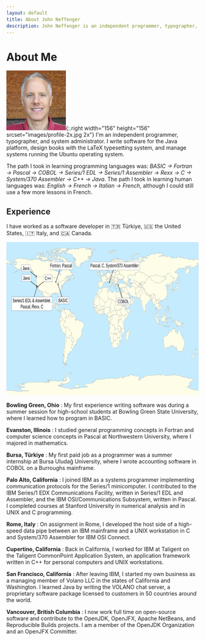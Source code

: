 ```yaml
---
layout: default
title: About John Neffenger
description: John Neffenger is an independent programmer, typographer, and system administrator.
---
```


# About Me

![Picture of John Neffenger](images/profile-1x.jpg){:.right width="156" height="156" srcset="images/profile-2x.jpg 2x"}
I'm an independent programmer, typographer, and system administrator.
I write software for the Java platform, design books with the LaTeX typesetting system, and manage systems running the Ubuntu operating system.

The path I took in learning programming languages was: *BASIC → Fortran → Pascal → COBOL → Series/1 EDL → Series/1 Assembler → Rexx → C → System/370 Assembler → C++ → Java*.
The path I took in learning human languages was: *English → French → Italian → French*, although I could still use a few more lessons in French.

## Experience

I have worked as a software developer in 🇹🇷&nbsp;Türkiye, 🇺🇸&nbsp;the United States, 🇮🇹&nbsp;Italy, and 🇨🇦&nbsp;Canada.

<picture>
<source media="(prefers-color-scheme: light)" srcset="images/mypath-1x.png 1x, images/mypath-2x.png 2x">
<source media="(prefers-color-scheme: dark)" srcset="images/mypath-1x-dark.png 1x, images/mypath-2x-dark.png 2x">
<img src="images/mypath.svg" width="800" height="400" alt="World map with labels showing my path in learning programming languages">
</picture>

**Bowling Green, Ohio**
: My first experience writing software was during a summer session for high-school students at Bowling Green State University, where I learned how to program in BASIC.

**Evanston, Illinois**
: I studied general programming concepts in Fortran and computer science concepts in Pascal at Northwestern University, where I majored in mathematics.

**Bursa, Türkiye**
: My first paid job as a programmer was a summer internship at Bursa Uludağ University, where I wrote accounting software in COBOL on a Burroughs mainframe.

**Palo Alto, California**
: I joined IBM as a systems programmer implementing communication protocols for the Series/1 minicomputer.
I contributed to the IBM Series/1 EDX Communications Facility, written in Series/1 EDL and Assembler, and the IBM OSI/Communications Subsystem, written in Pascal.
I completed courses at Stanford University in numerical analysis and in UNIX and C programming.

**Rome, Italy**
: On assignment in Rome, I developed the host side of a high-speed data pipe between an IBM mainframe and a UNIX workstation in C and System/370 Assembler for IBM OSI Connect.

**Cupertino, California**
: Back in California, I worked for IBM at Taligent on the Taligent CommonPoint Application System, an application framework written in C++ for personal computers and UNIX workstations.

**San Francisco, California**
: After leaving IBM, I started my own business as a managing member of Volano LLC in the states of California and Washington.
I learned Java by writing the VOLANO chat server, a proprietary software package licensed to customers in 50 countries around the world.

**Vancouver, British Columbia**
: I now work full time on open-source software and contribute to the OpenJDK, OpenJFX, Apache NetBeans, and Reproducible Builds projects.
I am a member of the OpenJDK Organization and an OpenJFX Committer.
